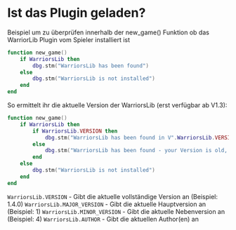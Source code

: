 # Ist das Plugin geladen?

Beispiel um zu überprüfen innerhalb der new_game() Funktion ob das WarriorLib Plugin vom Spieler installiert ist

```lua
function new_game()
	if WarriorsLib then
		dbg.stm("WarriorsLib has been found")
	else
		dbg.stm("WarriorsLib is not installed")
	end
end
```



So ermittelt ihr die aktuelle Version der WarriorsLib (erst verfügbar ab V1.3):

```lua
function new_game()
	if WarriorsLib then
		if WarriorsLib.VERSION then
			dbg.stm("WarriorsLib has been found in V".WarriorsLib.VERSION)
		else
			dbg.stm("WarriorsLib has been found - your Version is old, please consider to update your Plugin")
		end
	else
		dbg.stm("WarriorsLib is not installed")
	end
end
```

`WarriorsLib.VERSION` - Gibt die aktuelle vollständige Version an (Beispiel: 1.4.0)
`WarriorsLib.MAJOR_VERSION` - Gibt die aktuelle Hauptversion an (Beispiel: 1)
`WarriorsLib.MINOR_VERSION` - Gibt die aktuelle Nebenversion an (Beispiel: 4)
`WarriorsLib.AUTHOR` - Gibt die aktuellen Author(en) an
